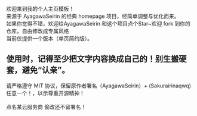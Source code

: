 欢迎来到我的个人主页模板！<br>
来源于 AyagawaSeirin 的经典 homepage 项目，经简单调整与优化而来。<br>
如果你觉得不错，欢迎给AyagawaSeirin 和这个项目点个Star~欢迎 fork 到你的仓库，自由修改成专属风格<br>
当前仅提供一个版本（单页简约版）。<br>
## 使用时，记得至少把文字内容换成自己的！别生搬硬套，避免“认亲”。
请严格遵守 MIT 协议，保留原作者署名（AyagawaSeirin）+ (Sakurairinaqwq)任意一个！，以示尊重开源精神！<br>
<br>
点名某云服务商 偷改还不留署名！
